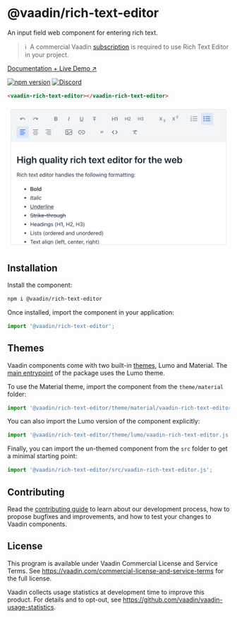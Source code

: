 # @vaadin/rich-text-editor

An input field web component for entering rich text.

> ℹ️&nbsp; A commercial Vaadin [subscription](https://vaadin.com/pricing) is required to use Rich Text Editor in your project.

[Documentation + Live Demo ↗](https://vaadin.com/docs/latest/components/rich-text-editor)

[![npm version](https://badgen.net/npm/v/@vaadin/rich-text-editor)](https://www.npmjs.com/package/@vaadin/rich-text-editor)
[![Discord](https://img.shields.io/discord/732335336448852018?label=discord)](https://discord.gg/PHmkCKC)

```html
<vaadin-rich-text-editor></vaadin-rich-text-editor>
```

[<img src="https://raw.githubusercontent.com/vaadin/web-components/master/packages/rich-text-editor/screenshot.png" width="656" alt="Screenshot of vaadin-rich-text-editor">](https://vaadin.com/docs/latest/components/rich-text-editor)

## Installation

Install the component:

```sh
npm i @vaadin/rich-text-editor
```

Once installed, import the component in your application:

```js
import '@vaadin/rich-text-editor';
```

## Themes

Vaadin components come with two built-in [themes](https://vaadin.com/docs/latest/styling), Lumo and Material.
The [main entrypoint](https://github.com/vaadin/web-components/blob/master/packages/rich-text-editor/vaadin-rich-text-editor.js) of the package uses the Lumo theme.

To use the Material theme, import the component from the `theme/material` folder:

```js
import '@vaadin/rich-text-editor/theme/material/vaadin-rich-text-editor.js';
```

You can also import the Lumo version of the component explicitly:

```js
import '@vaadin/rich-text-editor/theme/lumo/vaadin-rich-text-editor.js';
```

Finally, you can import the un-themed component from the `src` folder to get a minimal starting point:

```js
import '@vaadin/rich-text-editor/src/vaadin-rich-text-editor.js';
```

## Contributing

Read the [contributing guide](https://vaadin.com/docs/latest/contributing/overview) to learn about our development process, how to propose bugfixes and improvements, and how to test your changes to Vaadin components.

## License

This program is available under Vaadin Commercial License and Service Terms.
See https://vaadin.com/commercial-license-and-service-terms for the full
license.

Vaadin collects usage statistics at development time to improve this product.
For details and to opt-out, see https://github.com/vaadin/vaadin-usage-statistics.

